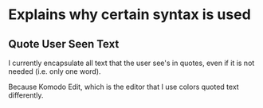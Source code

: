 # Explains why certain syntax is used #
## **Quote User Seen Text** ##
I currently encapsulate all text that the user see's in quotes, even if it is not needed (i.e. only one word).

Because Komodo Edit, which is the editor that I use colors quoted text differently.